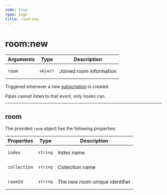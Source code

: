 ```yaml
---
code: true
type: page
title: room:new
---
```


# room:new



| Arguments | Type              | Description             |
| --------- | ----------------- | ----------------------- |
| `room`    | <pre>object</pre> | Joined room information |

Triggered whenever a new [subscription](/core/1/api/api-reference/controller-realtime/subscribe/) is created.

<div class="alert alert-info">Pipes cannot listen to that event, only hooks can.</div>

---

## room

The provided `room` object has the following properties:

| Properties   | Type              | Description                    |
| ------------ | ----------------- | ------------------------------ |
| `index`      | <pre>string</pre> | Index name                     |
| `collection` | <pre>string</pre> | Collection name                |
| `roomId`     | <pre>string</pre> | The new room unique identifier |
